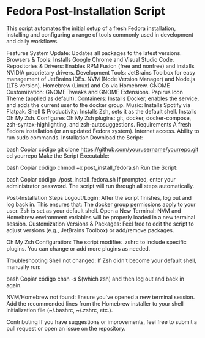 # Fedora Post-Installation Script
This script automates the initial setup of a fresh Fedora installation, installing and configuring a range of tools commonly used in development and daily workflows.

Features
System Update: Updates all packages to the latest versions.
Browsers & Tools: Installs Google Chrome and Visual Studio Code.
Repositories & Drivers: Enables RPM Fusion (free and nonfree) and installs NVIDIA proprietary drivers.
Development Tools:
JetBrains Toolbox for easy management of JetBrains IDEs.
NVM (Node Version Manager) and Node.js (LTS version).
Homebrew (Linux) and Go via Homebrew.
GNOME Customization:
GNOME Tweaks and GNOME Extensions.
Papirus Icon Theme (applied as default).
Containers: Installs Docker, enables the service, and adds the current user to the docker group.
Music: Installs Spotify via Flatpak.
Shell & Productivity:
Installs Zsh, sets it as the default shell.
Installs Oh My Zsh.
Configures Oh My Zsh plugins: git, docker, docker-compose, zsh-syntax-highlighting, and zsh-autosuggestions.
Requirements
A fresh Fedora installation (or an updated Fedora system).
Internet access.
Ability to run sudo commands.
Installation
Download the Script:

bash
Copiar código
git clone https://github.com/yourusername/yourrepo.git
cd yourrepo
Make the Script Executable:

bash
Copiar código
chmod +x post_install_fedora.sh
Run the Script:

bash
Copiar código
./post_install_fedora.sh
If prompted, enter your administrator password. The script will run through all steps automatically.

Post-Installation Steps
Logout/Login: After the script finishes, log out and log back in. This ensures that:
The docker group permissions apply to your user.
Zsh is set as your default shell.
Open a New Terminal: NVM and Homebrew environment variables will be properly loaded in a new terminal session.
Customization
Versions & Packages:
Feel free to edit the script to adjust versions (e.g., JetBrains Toolbox) or add/remove packages.

Oh My Zsh Configuration:
The script modifies .zshrc to include specific plugins. You can change or add more plugins as needed.

Troubleshooting
Shell not changed: If Zsh didn't become your default shell, manually run:

bash
Copiar código
chsh -s $(which zsh)
and then log out and back in again.

NVM/Homebrew not found: Ensure you've opened a new terminal session. Add the recommended lines from the Homebrew installer to your shell initialization file (~/.bashrc, ~/.zshrc, etc.).

Contributing
If you have suggestions or improvements, feel free to submit a pull request or open an issue on the repository.